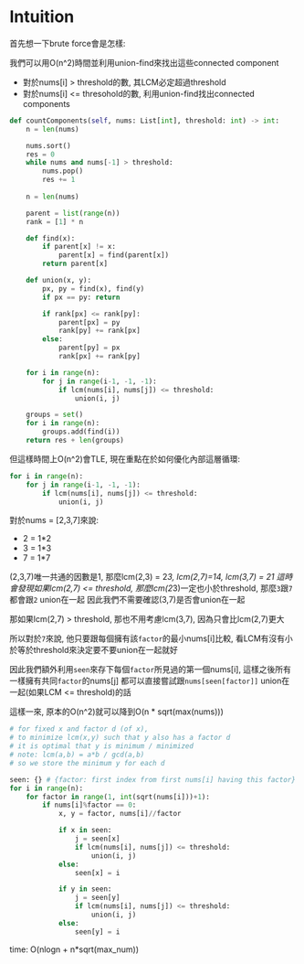 # Intuition

首先想一下brute force會是怎樣:

我們可以用O(n^2)時間並利用union-find來找出這些connected component
- 對於nums[i] > threshold的數, 其LCM必定超過threshold
- 對於nums[i] <= thresohold的數, 利用union-find找出connected components

```py
def countComponents(self, nums: List[int], threshold: int) -> int:
    n = len(nums)

    nums.sort()
    res = 0
    while nums and nums[-1] > threshold:
        nums.pop()
        res += 1
    
    n = len(nums)

    parent = list(range(n))
    rank = [1] * n

    def find(x):
        if parent[x] != x:
            parent[x] = find(parent[x])
        return parent[x]

    def union(x, y):
        px, py = find(x), find(y)
        if px == py: return

        if rank[px] <= rank[py]:
            parent[px] = py
            rank[py] += rank[px]
        else:
            parent[py] = px
            rank[px] += rank[py]

    for i in range(n):
        for j in range(i-1, -1, -1):
            if lcm(nums[i], nums[j]) <= threshold:
                union(i, j)

    groups = set()
    for i in range(n):
        groups.add(find(i))
    return res + len(groups)
```

但這樣時間上O(n^2)會TLE, 現在重點在於如何優化內部這層循環:

```py
for i in range(n):
    for j in range(i-1, -1, -1):
        if lcm(nums[i], nums[j]) <= threshold:
            union(i, j)
```

對於nums = [2,3,7]來說:
- 2 = 1*2
- 3 = 1*3
- 7 = 1*7

(2,3,7)唯一共通的因數是1, 那麼lcm(2,3) = 2*3, lcm(2,7)=14, lcm(3,7) = 21
這時會發現如果lcm(2,7) <= threshold, 那麼lcm(2*3)一定也小於threshold, 那麼`3`跟`7`都會跟`2` union在一起
因此我們不需要確認(3,7)是否會union在一起

那如果lcm(2,7) > threshold, 那也不用考慮lcm(3,7), 因為只會比lcm(2,7)更大

所以對於`7`來說, 他只要跟每個擁有該`factor`的最小nums[i]比較, 看LCM有沒有小於等於threshold來決定要不要union在一起就好

因此我們額外利用`seen`來存下每個`factor`所見過的第一個nums[i], 這樣之後所有一樣擁有共同`factor`的nums[j]
都可以直接嘗試跟`nums[seen[factor]]` union在一起(如果LCM <= threshold)的話

這樣一來, 原本的O(n^2)就可以降到O(n * sqrt(max(nums)))

```py
# for fixed x and factor d (of x),
# to minimize lcm(x,y) such that y also has a factor d
# it is optimal that y is minimum / minimized
# note: lcm(a,b) = a*b / gcd(a,b)
# so we store the minimum y for each d

seen: {} # {factor: first index from first nums[i] having this factor}
for i in range(n):
    for factor in range(1, int(sqrt(nums[i]))+1):
        if nums[i]%factor == 0:
            x, y = factor, nums[i]//factor

            if x in seen:
                j = seen[x]
                if lcm(nums[i], nums[j]) <= threshold:
                    union(i, j)
            else:
                seen[x] = i

            if y in seen:
                j = seen[y]
                if lcm(nums[i], nums[j]) <= threshold:
                    union(i, j)
            else:
                seen[y] = i
```

time: O(nlogn + n*sqrt(max_num))
